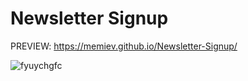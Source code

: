 # Newsletter Signup
 
PREVIEW: https://memiev.github.io/Newsletter-Signup/

![fyuychgfc](https://user-images.githubusercontent.com/60774707/118361985-5292b400-b596-11eb-99ae-7bb46765e417.jpg)
